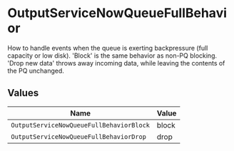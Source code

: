 # OutputServiceNowQueueFullBehavior

How to handle events when the queue is exerting backpressure (full capacity or low disk). 'Block' is the same behavior as non-PQ blocking. 'Drop new data' throws away incoming data, while leaving the contents of the PQ unchanged.


## Values

| Name                                     | Value                                    |
| ---------------------------------------- | ---------------------------------------- |
| `OutputServiceNowQueueFullBehaviorBlock` | block                                    |
| `OutputServiceNowQueueFullBehaviorDrop`  | drop                                     |